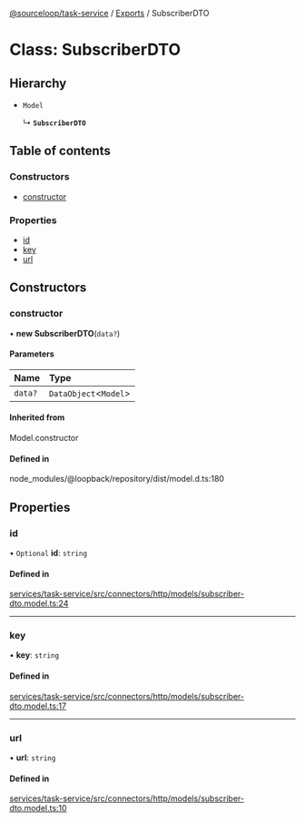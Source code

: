[@sourceloop/task-service](../README.md) / [Exports](../modules.md) / SubscriberDTO

# Class: SubscriberDTO

## Hierarchy

- `Model`

  ↳ **`SubscriberDTO`**

## Table of contents

### Constructors

- [constructor](SubscriberDTO.md#constructor)

### Properties

- [id](SubscriberDTO.md#id)
- [key](SubscriberDTO.md#key)
- [url](SubscriberDTO.md#url)

## Constructors

### constructor

• **new SubscriberDTO**(`data?`)

#### Parameters

| Name | Type |
| :------ | :------ |
| `data?` | `DataObject`<`Model`\> |

#### Inherited from

Model.constructor

#### Defined in

node_modules/@loopback/repository/dist/model.d.ts:180

## Properties

### id

• `Optional` **id**: `string`

#### Defined in

[services/task-service/src/connectors/http/models/subscriber-dto.model.ts:24](https://github.com/sourcefuse/loopback4-microservice-catalog/blob/93a7f917/services/task-service/src/connectors/http/models/subscriber-dto.model.ts#L24)

___

### key

• **key**: `string`

#### Defined in

[services/task-service/src/connectors/http/models/subscriber-dto.model.ts:17](https://github.com/sourcefuse/loopback4-microservice-catalog/blob/93a7f917/services/task-service/src/connectors/http/models/subscriber-dto.model.ts#L17)

___

### url

• **url**: `string`

#### Defined in

[services/task-service/src/connectors/http/models/subscriber-dto.model.ts:10](https://github.com/sourcefuse/loopback4-microservice-catalog/blob/93a7f917/services/task-service/src/connectors/http/models/subscriber-dto.model.ts#L10)
